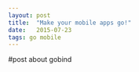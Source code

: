 ```yaml
---
layout: post
title:  "Make your mobile apps go!"
date:   2015-07-23
tags: go mobile 
---
```


#post about gobind